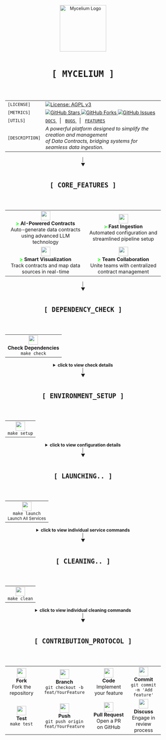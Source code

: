 <div align="center">
  <img src="https://images.weserv.nl/?url=https://github.com/myceliumAI/mycelium/blob/main/mycelium/public/logo.png?raw=true&fit=cover&mask=circle&maxage=7d" alt="Mycelium Logo" width="150"/>
  <br><br>
  
  <div>
    <kbd><h1 align="center">[ MYCELIUM ]</h1></kbd>
    <br><br>
    <table align="center">
      <tr>
        <td align="left"><code>[LICENSE]</code></td>
        <td>
          <a href="https://www.gnu.org/licenses/agpl-3.0">
            <img src="https://img.shields.io/badge/License-AGPL_v3-blue.svg" alt="License: AGPL v3"/>
          </a>
        </td>
      </tr>
      <tr>
        <td align="left"><code>[METRICS]</code></td>
        <td>
          <a href="https://github.com/ThomasGraff/mycelium/stargazers">
            <img src="https://img.shields.io/github/stars/ThomasGraff/mycelium.svg" alt="GitHub Stars"/>
          </a>
          <a href="https://github.com/ThomasGraff/mycelium/network">
            <img src="https://img.shields.io/github/forks/ThomasGraff/mycelium.svg" alt="GitHub Forks"/>
          </a>
          <a href="https://github.com/ThomasGraff/mycelium/issues">
            <img src="https://img.shields.io/github/issues/ThomasGraff/mycelium.svg" alt="GitHub Issues"/>
          </a>
        </td>
      </tr>
      <tr>
        <td align="left"><code>[UTILS]</code></td>
        <td>
          <a href="#documentation">
            <code>DOCS</code>
          </a>
          &nbsp;&nbsp;|&nbsp;&nbsp;
          <a href="https://github.com/ThomasGraff/mycelium/issues/new?template=bug_report.md">
            <code>BUGS</code>
          </a>
          &nbsp;&nbsp;|&nbsp;&nbsp;
          <a href="https://github.com/ThomasGraff/mycelium/issues/new?template=feature_request.md">
            <code>FEATURES</code>
          </a>
        </td>
      </tr>
      <tr>
        <td align="left"><code>[DESCRIPTION]</code></td>
        <td><i>
          A powerful platform designed to simplify the creation and management<br>
          of Data Contracts, bridging systems for seamless data ingestion.</i>
        </td>
      </tr>
    </table>
  </div>
</div>

<div align="center">│</div>
<div align="center">▼</div>
<br>
<div align="center">
  <div>
    <kbd><h2 align="center">[ CORE_FEATURES ]</h2></kbd>
    <br><br>
    <table>
      <tr>
        <td align="center">
          <img src="https://img.icons8.com/color/48/000000/artificial-intelligence.png" width="30"/>
          <br />
          <b><span style="color: #00ff00;">></span> AI-Powered Contracts</b>
          <br />
          Auto-generate data contracts using advanced LLM technology
        </td>
        <td align="center">
          <img src="https://img.icons8.com/color/48/000000/speed.png" width="30"/>
          <br />
          <b><span style="color: #00ff00;">></span> Fast Ingestion</b>
          <br />
          Automated configuration and streamlined pipeline setup
        </td>
      </tr>
      <tr>
        <td align="center">
          <img src="https://img.icons8.com/color/48/000000/dashboard.png" width="30"/>
          <br />
          <b><span style="color: #00ff00;">></span> Smart Visualization</b>
          <br />
          Track contracts and map data sources in real-time
        </td>
        <td align="center">
          <img src="https://img.icons8.com/color/48/000000/collaboration.png" width="30"/>
          <br />
          <b><span style="color: #00ff00;">></span> Team Collaboration</b>
          <br />
          Unite teams with centralized contract management
        </td>
      </tr>
    </table>
  </div>
</div>

<div align="center">│</div>
<div align="center">▼</div>
<br>
<div align="center">
  <div>
    <kbd><h2 align="center">[ DEPENDENCY_CHECK ]</h2></kbd>
    <br><br>
    <table>
      <tr>
        <td align="center">
          <img src="https://img.icons8.com/color/48/000000/check-all.png" width="30"/>
          <br />
          <b>Check Dependencies</b>
          <br />
          <code>make check</code>
        </td>
      </tr>
    </table>
    <details>
      <summary>
        <b>click to view check details</b>
      </summary>
      <br>
      <table>
        <tr>
          <td align="center" width="50%">
            <img src="https://img.icons8.com/color/48/000000/docker.png" width="25"/>
            <br>
            <code>make check-prod</code>
            <br>
            <small>Production Dependencies</small>
          </td>
          <td align="center" width="50%">
            <img src="https://img.icons8.com/color/48/000000/code.png" width="25"/>
            <br>
            <code>make check-dev</code>
            <br>
            <small>Development Dependencies</small>
          </td>
        </tr>
      </table>
    </details>
  </div>
</div>

<div align="center">│</div>
<div align="center">▼</div>
<br>
<div align="center">
  <div>
    <kbd><h2 align="center">[ ENVIRONMENT_SETUP ]</h2></kbd>
    <br><br>
    <table>
      <tr>
        <td align="center">
          <img src="https://img.icons8.com/color/48/000000/settings.png" width="30"/>
          <br />
          <code>make setup</code>
        </td>
      </tr>
    </table>
    <details>
      <summary>
        <b>click to view configuration details</b>
      </summary>
      <br>
      <table>
        <tr>
          <th>Variable</th>
          <th>Default</th>
          <th>Description</th>
        </tr>
        <tr>
          <th colspan="3" align="center">API Configuration</th>
        </tr>
        <tr>
          <td><code>API_PORT</code></td>
          <td>8000</td>
          <td>Port on which the FastAPI backend service will listen</td>
        </tr>
        <tr>
          <td><code>API_HOST</code></td>
          <td>localhost</td>
          <td>Hostname for the FastAPI backend service</td>
        </tr>
        <tr>
          <th colspan="3" align="center">Database Configuration</th>
        </tr>
        <tr>
          <td><code>POSTGRES_SOCKET</code></td>
          <td></td>
          <td>Path to the PostgreSQL socket directory (preferred if both socket and host/port are set)</td>
        </tr>
        <tr>
          <td><code>POSTGRES_PORT</code></td>
          <td>5432</td>
          <td>Port number for PostgreSQL database connection (used if socket is not set)</td>
        </tr>
        <tr>
          <td><code>POSTGRES_HOST</code></td>
          <td>localhost</td>
          <td>Hostname for the PostgreSQL database (used if socket is not set)</td>
        </tr>
        <tr>
          <td><code>POSTGRES_USER</code></td>
          <td>admin</td>
          <td>PostgreSQL username for database authentication</td>
        </tr>
        <tr>
          <td><code>POSTGRES_PASSWORD</code></td>
          <td>(generated)</td>
          <td>PostgreSQL password for database authentication</td>
        </tr>
        <tr>
          <td><code>POSTGRES_DB</code></td>
          <td>mycelium_db</td>
          <td>Name of the PostgreSQL database</td>
        </tr>
        <tr>
          <th colspan="3" align="center">Keycloak Configuration</th>
        </tr>
        <tr>
          <td><code>KC_PORT</code></td>
          <td>8081</td>
          <td>Port number for Keycloak server</td>
        </tr>
        <tr>
          <td><code>KC_HOST</code></td>
          <td>localhost</td>
          <td>Hostname for the Keycloak server</td>
        </tr>
        <tr>
          <td><code>KC_BOOTSTRAP_ADMIN_USERNAME</code></td>
          <td>admin</td>
          <td>Keycloak administrator username</td>
        </tr>
        <tr>
          <td><code>KC_BOOTSTRAP_ADMIN_PASSWORD</code></td>
          <td>(generated)</td>
          <td>Keycloak administrator password</td>
        </tr>
        <tr>
          <td><code>KC_MANAGEMENT_PORT</code></td>
          <td>9000</td>
          <td>Keycloak management port</td>
        </tr>
        <tr>
          <td><code>KC_REALM</code></td>
          <td>mycelium</td>
          <td>Name of the Keycloak realm</td>
        </tr>
        <tr>
          <td><code>KC_CLIENT_ID</code></td>
          <td>(generated)</td>
          <td>Client ID for Keycloak authentication</td>
        </tr>
        <tr>
          <td><code>KC_GOOGLE_CLIENT_ID</code></td>
          <td>-</td>
          <td>Optional client ID for Google authentication</td>
        </tr>
        <tr>
          <td><code>KC_GOOGLE_CLIENT_SECRET</code></td>
          <td>-</td>
          <td>Optional client secret for Google authentication</td>
        </tr>
        <tr>
          <th colspan="3" align="center">Frontend Configuration</th>
        </tr>
        <tr>
          <td><code>FRONTEND_PORT</code></td>
          <td>8080</td>
          <td>Port on which the Vue.js frontend will be served</td>
        </tr>
        <tr>
          <td><code>FRONTEND_HOST</code></td>
          <td>localhost</td>
          <td>Hostname for the frontend service in the Docker network</td>
        </tr>
        <tr>
          <td><code>NGINX_LOG_LEVEL</code></td>
          <td>error</td>
          <td>Logging level for Nginx reverse proxy</td>
        </tr>
      </table>
    </details>
  </div>
</div>

<div align="center">│</div>
<div align="center">▼</div>
<br>
<div align="center">
  <div>
    <kbd><h2 align="center">[ LAUNCHING.. ]</h2></kbd>
    <br><br>
    <table>
      <tr>
        <td align="center">
          <img src="https://img.icons8.com/color/48/000000/launch-box.png" width="30"/>
          <br>
          <code>make launch</code>
          <br>
          <small>Launch All Services</small>
        </td>
      </tr>
    </table>
    <details>
      <summary>
        <b>click to view individual service commands</b>
      </summary>
      <br>
      <table>
        <tr>
          <td align="center">
            <img src="https://img.icons8.com/color/48/000000/web.png" width="25"/>
            <br>
            <code>make front</code> or <code>make front-dev</code>
            <br>
            <small>Frontend (Production/Development)</small>
          </td>
          <td align="center">
            <img src="https://img.icons8.com/color/48/000000/api.png" width="25"/>
            <br>
            <code>make back</code> or <code>make back-dev</code>
            <br>
            <small>Backend (Production/Development)</small>
          </td>
        </tr>
        <tr>
          <td align="center" colspan="2">
            <img src="https://img.icons8.com/color/48/000000/code.png" width="25"/>
            <br>
            <code>make launch-dev</code>
            <br>
            <small>Launch All Services in Development Mode</small>
          </td>
        </tr>
      </table>
    </details>
  </div>
</div>

<div align="center">│</div>
<div align="center">▼</div>
<br>
<div align="center">
  <div>
    <kbd><h2 align="center">[ CLEANING.. ]</h2></kbd>
    <br><br>
    <table>
      <tr>
        <td align="center">
          <img src="https://img.icons8.com/color/48/000000/delete-forever.png" width="30"/>
          <br>
          <code>make clean</code>
          <br>
        </td>
      </tr>
    </table>
    <details>
      <summary>
        <b>click to view individual cleaning commands</b>
      </summary>
      <br>
      <table>
        <tr>
          <td align="center">
            <img src="https://img.icons8.com/color/48/000000/web.png" width="25"/>
            <br>
            <code>make clean-front</code>
            <br>
            <small>Clean Frontend Docker Resources</small>
          </td>
          <td align="center">
            <img src="https://img.icons8.com/color/48/000000/api.png" width="25"/>
            <br>
            <code>make clean-back</code>
            <br>
            <small>Clean Backend Docker Resources</small>
          </td>
        </tr>
      </table>
    </details>
  </div>
</div>

<div align="center">│</div>
<div align="center">▼</div>
<br>
<div align="center">
  <div>
    <kbd><h2 align="center">[ CONTRIBUTION_PROTOCOL ]</h2></kbd>
    <br><br>
    <table>
      <tr>
        <td align="center">
          <img src="https://img.icons8.com/color/48/000000/code-fork.png" width="30"/>
          <br />
          <b>Fork</b>
          <br />
          Fork the repository
        </td>
        <td align="center">
          <img src="https://img.icons8.com/color/48/000000/split.png" width="30"/>
          <br />
          <b>Branch</b>
          <br />
          <code>git checkout -b feat/YourFeature</code>
        </td>
        <td align="center">
          <img src="https://img.icons8.com/color/48/000000/source-code.png" width="30"/>
          <br />
          <b>Code</b>
          <br />
          Implement your feature
        </td>
        <td align="center">
          <img src="https://img.icons8.com/color/48/000000/commit-git.png" width="30"/>
          <br />
          <b>Commit</b>
          <br />
          <code>git commit -m 'Add feature'</code>
        </td>
      </tr>
      <tr>
        <td align="center">
          <img src="https://img.icons8.com/color/48/000000/test-tube.png" width="30"/>
          <br />
          <b>Test</b>
          <br />
          <code>make test</code>
        </td>
        <td align="center">
          <img src="https://img.icons8.com/color/48/000000/upload-to-cloud.png" width="30"/>
          <br />
          <b>Push</b>
          <br />
          <code>git push origin feat/YourFeature</code>
        </td>
        <td align="center">
          <img src="https://img.icons8.com/color/48/000000/pull-request.png" width="30"/>
          <br />
          <b>Pull Request</b>
          <br />
          Open a PR on GitHub
        </td>
        <td align="center">
          <img src="https://img.icons8.com/color/48/000000/communication.png" width="30"/>
          <br />
          <b>Discuss</b>
          <br />
          Engage in review process
        </td>
      </tr>
    </table>
  </div>
</div>
